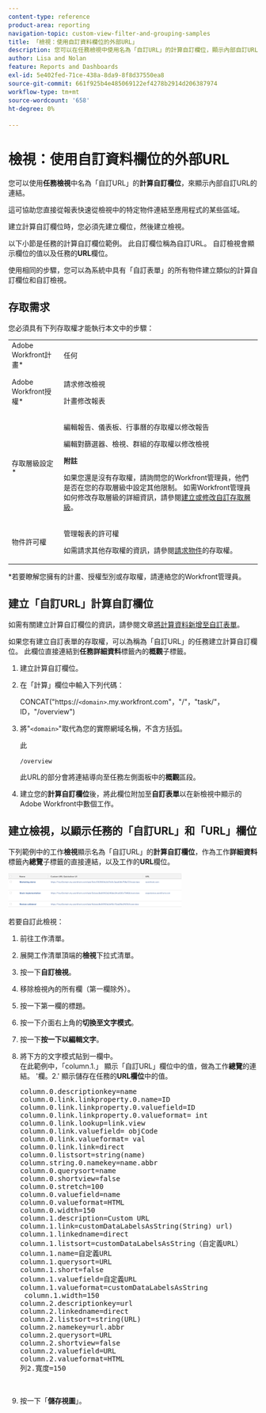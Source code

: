 ```yaml
---
content-type: reference
product-area: reporting
navigation-topic: custom-view-filter-and-grouping-samples
title: 「檢視：使用自訂資料欄位的外部URL」
description: 您可以在任務檢視中使用名為「自訂URL」的計算自訂欄位，顯示內部自訂URL的連結。
author: Lisa and Nolan
feature: Reports and Dashboards
exl-id: 5e402fed-71ce-438a-8da9-8f8d37550ea8
source-git-commit: 661f925b4e485069122ef4278b2914d206387974
workflow-type: tm+mt
source-wordcount: '658'
ht-degree: 0%

---
```


# 檢視：使用自訂資料欄位的外部URL

您可以使用&#x200B;**任務檢視**&#x200B;中名為「自訂URL」的&#x200B;**計算自訂欄位**，來顯示內部自訂URL的連結。

這可協助您直接從報表快速從檢視中的特定物件連結至應用程式的某些區域。

建立計算自訂欄位時，您必須先建立欄位，然後建立檢視。

以下小節是任務的計算自訂欄位範例。 此自訂欄位稱為自訂URL。 自訂檢視會顯示欄位的值以及任務的&#x200B;**URL**&#x200B;欄位。

使用相同的步驟，您可以為系統中具有「自訂表單」的所有物件建立類似的計算自訂欄位和自訂檢視。

## 存取需求

您必須具有下列存取權才能執行本文中的步驟：

<table style="table-layout:auto"> 
 <col> 
 <col> 
 <tbody> 
  <tr> 
   <td role="rowheader">Adobe Workfront計畫*</td> 
   <td> <p>任何</p> </td> 
  </tr> 
  <tr> 
   <td role="rowheader">Adobe Workfront授權*</td> 
   <td> <p>請求修改檢視 </p>
   <p>計畫修改報表</p> </td> 
  </tr> 
  <tr> 
   <td role="rowheader">存取層級設定*</td> 
   <td> <p>編輯報告、儀表板、行事曆的存取權以修改報告</p> <p>編輯對篩選器、檢視、群組的存取權以修改檢視</p> <p><b>附註</b>

如果您還是沒有存取權，請詢問您的Workfront管理員，他們是否在您的存取層級中設定其他限制。 如需Workfront管理員如何修改存取層級的詳細資訊，請參閱<a href="../../../administration-and-setup/add-users/configure-and-grant-access/create-modify-access-levels.md" class="MCXref xref">建立或修改自訂存取層級</a>。</p> </td>
</tr>  
  <tr> 
   <td role="rowheader">物件許可權</td> 
   <td> <p>管理報表的許可權</p> <p>如需請求其他存取權的資訊，請參閱<a href="../../../workfront-basics/grant-and-request-access-to-objects/request-access.md" class="MCXref xref">請求物件</a>的存取權。</p> </td> 
  </tr> 
 </tbody> 
</table>

&#42;若要瞭解您擁有的計畫、授權型別或存取權，請連絡您的Workfront管理員。

## 建立「自訂URL」計算自訂欄位

如需有關建立計算自訂欄位的資訊，請參閱文章[將計算資料新增至自訂表單](../../../administration-and-setup/customize-workfront/create-manage-custom-forms/add-calculated-data-to-custom-form.md)。

如果您有建立自訂表單的存取權，可以為稱為「自訂URL」的任務建立計算自訂欄位。 此欄位直接連結到&#x200B;**任務詳細資料**&#x200B;標籤內的&#x200B;**概觀**&#x200B;子標籤。

1. 建立計算自訂欄位。
1. 在「計算」欄位中輸入下列代碼：

   CONCAT(&quot;https://`<domain>`.my.workfront.com&quot;，&quot;/&quot;，&quot;task/&quot;，ID，&quot;/overview&quot;)

1. 將&quot;`<domain>`&quot;取代為您的實際網域名稱，不含方括弧。

   此

   ```
   /overview
   ```

   此URL的部分會將連結導向至任務左側面板中的&#x200B;**概觀**&#x200B;區段。

1. 建立您的&#x200B;**計算自訂欄位**&#x200B;後，將此欄位附加至&#x200B;**自訂表單**&#x200B;以在新檢視中顯示的Adobe Workfront中數個工作。

## 建立檢視，以顯示任務的「自訂URL」和「URL」欄位

下列範例中的工作&#x200B;**檢視**&#x200B;顯示名為「自訂URL」的&#x200B;**計算自訂欄位**，作為工作&#x200B;**詳細資料**&#x200B;標籤內&#x200B;**總覽**&#x200B;子標籤的直接連結，以及工作的&#x200B;**URL**&#x200B;欄位。

![](assets/task-view-with-custom-url-field-quicksilver-350x70.png)

若要自訂此檢視：

1. 前往工作清單。
1. 展開工作清單頂端的&#x200B;**檢視**&#x200B;下拉式清單。
1. 按一下&#x200B;**自訂檢視**。
1. 移除檢視內的所有欄（第一欄除外）。
1. 按一下第一欄的標題。
1. 按一下介面右上角的&#x200B;**切換至文字模式**。
1. 按一下&#x200B;**按一下以編輯文字**。
1. 將下方的文字模式貼到一欄中。\
   在此範例中，「column.1.」 顯示「自訂URL」欄位中的值，做為工作&#x200B;**總覽**&#x200B;的連結。 &#39;欄。2.&#39; 顯示儲存在任務的&#x200B;**URL欄位**&#x200B;中的值。
   <pre>column.0.descriptionkey=name<br>column.0.link.linkproperty.0.name=ID<br>column.0.link.linkproperty.0.valuefield=ID<br>column.0.link.linkproperty.0.valueformat= int<br>column.0.link.lookup=link.view<br>column.0.link.valuefield= objCode<br>column.0.link.valueformat= val<br>column.0.link.link=direct<br>column.0.listsort=string(name)<br>column.string.0.namekey=name.abbr<br>column.0.querysort=name<br>column.0.shortview=false<br>column.0.stretch=100<br>column.0.valuefield=name<br>column.0.valueformat=HTML<br>column.0.width=150<br>column.1.description=Custom URL<br>column.1.link=customDataLabelsAsString(String) url)<br>column.1.linkedname=direct<br>column.1.listsort=customDataLabelsAsString（自定義URL）<br>column.1.name=自定義URL<br>column.1.querysort=URL<br>column.1.short=false<br>column.1.valuefield=自定義URL<br>column.1.valueformat=customDataLabelsAsString<br> column.1.width=150<br>column.2.descriptionkey=url<br>column.2.linkedname=direct<br>column.2.listsort=string(URL)<br>column.2.namekey=url.abbr<br>column.2.querysort=URL<br>column.2.shortview=false<br>column.2.valuefield=URL<br>column.2.valueformat=HTML<br>列2.寬度=150<br><br><br></pre>

1. 按一下「**儲存視圖**」。
